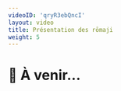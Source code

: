 ```yaml
---
videoID: 'qryR3ebQncI'
layout: video
title: Présentation des rōmaji
weight: 5
---
```


# 👷 À venir...
